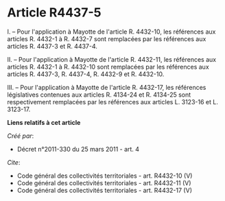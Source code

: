 # Article R4437-5

I. – Pour l'application à Mayotte de l'article R. 4432-10, les références aux articles R. 4432-1 à R. 4432-7 sont remplacées
par les références aux articles R. 4437-3 et R. 4437-4.

II. – Pour l'application à Mayotte de l'article R. 4432-11, les références aux articles R. 4432-1 à R. 4432-10 sont
remplacées par les références aux articles R. 4437-3, R. 4437-4, R. 4432-9 et R. 4432-10.

III. – Pour l'application à Mayotte de l'article R. 4432-17, les références législatives contenues aux articles R. 4134-24 et
R. 4134-25 sont respectivement remplacées par les références aux articles L. 3123-16 et L. 3123-17.

**Liens relatifs à cet article**

_Créé par_:

  - Décret n°2011-330 du 25 mars 2011 - art. 4

_Cite_:

  - Code général des collectivités territoriales - art. R4432-10 (V)
  - Code général des collectivités territoriales - art. R4432-11 (V)
  - Code général des collectivités territoriales - art. R4432-17 (V)
